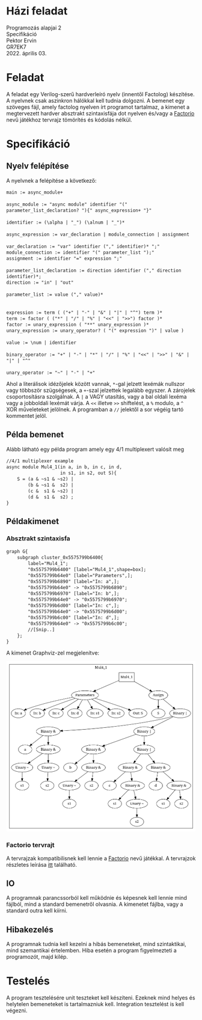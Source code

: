 # Házi feladat

Programozás alapjai 2  
Specifikáció  
Pektor Ervin  
GR7EK7  
2022. április 03.

# Feladat

A feladat egy Verilog-szerű hardverleíró nyelv (innentől Factolog) készítése. A nyelvnek csak aszinkron hálókkal kell tudnia dolgozni. A bemenet egy szöveges fájl, amely factolog nyelven írt programot tartalmaz, a kimenet a megtervezett hardver absztrakt szintaxisfája dot nyelven és/vagy a [Factorio](https://www.factorio.com/) nevű játékhoz tervrajz tömörítés és kódolás nélkül.

# Specifikáció

## Nyelv felépítése

A nyelvnek a felépítése a következő:

    main := async_module+

    async_module := "async module" identifier "(" parameter_list_declaration? "){" async_expression+ "}"

    identifier := (\alpha | "_") (\alnum | "_")*

    async_expression := var_declaration | module_connection | assignment

    var_declaration := "var" identifier ("," identifier)* ";"
    module_connection := identifier "(" parameter_list ");"
    assignment := identifier "=" expression ";"

    parameter_list_declaration := direction identifier ("," direction identifier)*;
    direction := "in" | "out"

    parameter_list := value ("," value)*


    expression := term ( ("+" | "-" | "&" | "|" | "^") term )*
    term := factor ( ("*" | "/" | "%" | "<<" | ">>") factor )*
    factor := unary_expression ( "**" unary_expression )*
    unary_expression := unary_operator? ( "(" expression ")" | value )

    value := \num | identifier

    binary_operator := "+" | "-" | "*" | "/" | "%" | "<<" | ">>" | "&" | "|" | "^"

    unary_operator := "~" | "-" | "+"

Ahol a literálisok idézőjelek között vannak, `*`-gal jelzett lexémák nullszor vagy többször szügségesek, a `+`-szal jelzettek legalább egyszer. A zárojelek csoportosításra szolgálnak. A `|` a VAGY utasítás, vagy a bal oldali lexéma vagy a jobboldali lexémát várja. A `<<` illetve `>>` shiftelést, a `%` modulo, a `^` XOR műveleteket jelölnek. A programban a `//` jelektől a sor végéig tartó kommentet jelöl.

## Példa bemenet

Alább látható egy példa program amely egy 4/1 multiplexert valósít meg
   
    //4/1 multiplexer example
    async module Mul4_1(in a, in b, in c, in d,
                        in s1, in s2, out S){
        S = (a & ~s1 & ~s2) | 
            (b & ~s1 &  s2) |  
            (c &  s1 & ~s2) | 
            (d &  s1 &  s2) ; 
    }

## Példakimenet

### Absztrakt szintaxisfa

    graph G{
        subgraph cluster_0x5575799b6400{
            label="Mul4_1";
            "0x5575799b6400" [label="Mul4_1",shape=box];
            "0x5575799b64e0" [label="Parameters",];
            "0x5575799b6890" [label="In: a",];
            "0x5575799b64e0" -> "0x5575799b6890";
            "0x5575799b6970" [label="In: b",];
            "0x5575799b64e0" -> "0x5575799b6970";
            "0x5575799b6d00" [label="In: c",];
            "0x5575799b64e0" -> "0x5575799b6d00";
            "0x5575799b6c00" [label="In: d",];
            "0x5575799b64e0" -> "0x5575799b6c00";
            //[Snip..]
        };
    }

A kimenet Graphviz-zel megjelenítve:

![4/1 Multiplexer](4_1Mul.png)

### Factorio tervrajt

A tervrajzak kompatibilisnek kell lennie a [Factorio](https://www.factorio.com/) nevű játékkal. A tervrajzok részletes leírása [itt](https://wiki.factorio.com/Blueprint_string_format) található.

## IO

A programnak parancssorból kell működnie és képesnek kell lennie mind fájlból, mind a standard bemenetről olvasnia. A kimenetet fájlba, vagy a standard outra kell kiírni.

## Hibakezelés

A programnak tudnia kell kezelni a hibás bemeneteket, mind szintaktikai, mind szemantikai értelemben. Hiba esetén a program figyelmezteti a programozót, majd kilép.

# Testelés

A program tesztelésére unit teszteket kell készíteni. Ezeknek mind helyes és helytelen bemeneteket is tartalmazniuk kell. Integration tesztelést is kell végezni.
